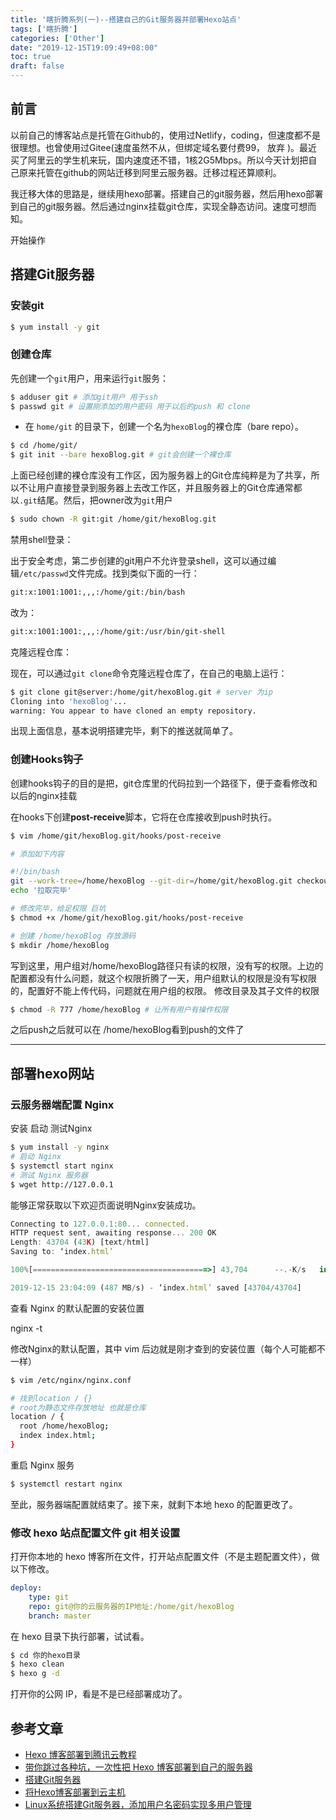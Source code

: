 ```yaml
---
title: '瞎折腾系列(一)--搭建自己的Git服务器并部署Hexo站点'
tags: ['瞎折腾']
categories: ['Other']
date: "2019-12-15T19:09:49+08:00"
toc: true
draft: false
---
```



## 前言

以前自己的博客站点是托管在Github的，使用过Netlify，coding，但速度都不是很理想。也曾使用过Gitee(速度虽然不从，但绑定域名要付费99， 放弃 )。最近买了阿里云的学生机来玩，国内速度还不错，1核2G5Mbps。所以今天计划把自己原来托管在github的网站迁移到阿里云服务器。迁移过程还算顺利。

我迁移大体的思路是，继续用hexo部署。搭建自己的git服务器，然后用hexo部署到自己的git服务器。然后通过nginx挂载git仓库，实现全静态访问。速度可想而知。

开始操作

## 搭建Git服务器

### 安装git

```bash
$ yum install -y git
```

### 创建仓库

先创建一个`git`用户，用来运行`git`服务：

```bash
$ adduser git # 添加git用户 用于ssh
$ passwd git # 设置刚添加的用户密码 用于以后的push 和 clone
```

- 在 `home/git` 的目录下，创建一个名为`hexoBlog`的裸仓库（bare repo）。

```bash
$ cd /home/git/
$ git init --bare hexoBlog.git # git会创建一个裸仓库
```

上面已经创建的裸仓库没有工作区，因为服务器上的Git仓库纯粹是为了共享，所以不让用户直接登录到服务器上去改工作区，并且服务器上的Git仓库通常都以`.git`结尾。然后，把owner改为`git`用户

```bash
$ sudo chown -R git:git /home/git/hexoBlog.git
```

禁用shell登录：

出于安全考虑，第二步创建的git用户不允许登录shell，这可以通过编辑`/etc/passwd`文件完成。找到类似下面的一行：

```bash
git:x:1001:1001:,,,:/home/git:/bin/bash
```

改为：

```bash
git:x:1001:1001:,,,:/home/git:/usr/bin/git-shell
```

克隆远程仓库：

现在，可以通过`git clone`命令克隆远程仓库了，在自己的电脑上运行：

```bash
$ git clone git@server:/home/git/hexoBlog.git # server 为ip
Cloning into 'hexoBlog'...
warning: You appear to have cloned an empty repository.
```

出现上面信息，基本说明搭建完毕，剩下的推送就简单了。



### 创建Hooks钩子

创建hooks钩子的目的是把，git仓库里的代码拉到一个路径下，便于查看修改和以后的nginx挂载

在hooks下创建**post-receive**脚本，它将在仓库接收到push时执行。

```bash
$ vim /home/git/hexoBlog.git/hooks/post-receive

# 添加如下内容

#!/bin/bash 
git --work-tree=/home/hexoBlog --git-dir=/home/git/hexoBlog.git checkout -f
echo '拉取完毕'

# 修改完毕，给足权限 巨坑
$ chmod +x /home/git/hexoBlog.git/hooks/post-receive

# 创建 /home/hexoBlog 存放源码
$ mkdir /home/hexoBlog
```

写到这里，用户组对/home/hexoBlog路径只有读的权限，没有写的权限。上边的配置都没有什么问题，就这个权限折腾了一天，用户组默认的权限是没有写权限的，配置好不能上传代码，问题就在用户组的权限。
修改目录及其子文件的权限

```bash
$ chmod -R 777 /home/hexoBlog # 让所有用户有操作权限
```

之后push之后就可以在 /home/hexoBlog看到push的文件了

<hr>


## 部署hexo网站

###  云服务器端配置 Nginx

安装 启动 测试Nginx

```bash
$ yum install -y nginx
# 启动 Nginx
$ systemctl start nginx
# 测试 Nginx 服务器
$ wget http://127.0.0.1
```

能够正常获取以下欢迎页面说明Nginx安装成功。

```javascript
Connecting to 127.0.0.1:80... connected.
HTTP request sent, awaiting response... 200 OK
Length: 43704 (43K) [text/html]
Saving to: ‘index.html’

100%[=======================================>] 43,704      --.-K/s   in 0s

2019-12-15 23:04:09 (487 MB/s) - ‘index.html’ saved [43704/43704]
```

查看 Nginx 的默认配置的安装位置

 nginx -t 

修改Nginx的默认配置，其中 vim 后边就是刚才查到的安装位置（每个人可能都不一样）

```bash
$ vim /etc/nginx/nginx.conf 

# 找到location / {}
# root为静态文件存放地址 也就是仓库
location / {
  root /home/hexoBlog;
  index index.html;
}
```

重启 Nginx 服务

```bash
$ systemctl restart nginx
```



至此，服务器端配置就结束了。接下来，就剩下本地 hexo 的配置更改了。



### 修改 hexo 站点配置文件 git 相关设置

打开你本地的 hexo 博客所在文件，打开站点配置文件（不是主题配置文件），做以下修改。

```yaml
deploy:
    type: git
    repo: git@你的云服务器的IP地址:/home/git/hexoBlog
    branch: master
```

在 hexo 目录下执行部署，试试看。

```bash
$ cd 你的hexo目录
$ hexo clean
$ hexo g -d 
```

打开你的公网 IP，看是不是已经部署成功了。

## 参考文章

* [Hexo 博客部署到腾讯云教程](https://cloud.tencent.com/developer/article/1140005)
* [带你跳过各种坑，一次性把 Hexo 博客部署到自己的服务器](https://blog.csdn.net/qq_35561857/article/details/81590953)
* [搭建Git服务器](https://www.liaoxuefeng.com/wiki/896043488029600/899998870925664)
* [将Hexo博客部署到云主机](https://yq.aliyun.com/articles/640997)
* [Linux系统搭建Git服务器，添加用户名密码实现多用户管理](https://blog.csdn.net/u010258933/article/details/80663805)